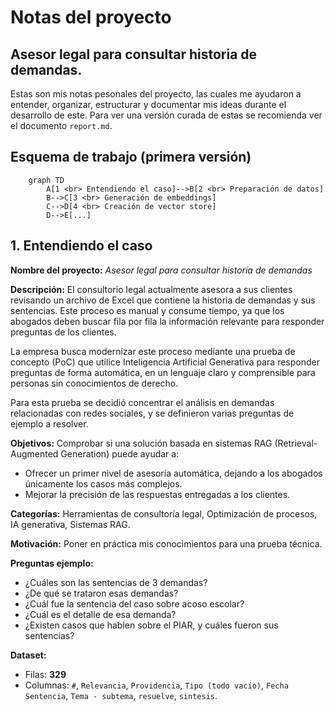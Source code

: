 # Notas del proyecto 
## Asesor legal para consultar historia de demandas. 

Estas son mis notas pesonales del proyecto, las cuales me ayudaron a entender, organizar, estructurar y documentar mis ideas durante el desarrollo de este. Para ver una versión  curada de estas se recomienda ver el documento `report.md`. 

## Esquema de trabajo (primera versión)

```mermaid
    graph TD 
        A[1 <br> Entendiendo el caso]-->B[2 <br> Preparación de datos]
        B-->C[3 <br> Generación de embeddings]
        C-->D[4 <br> Creación de vector store]
        D-->E[...]
```

## 1. Entendiendo el caso 

**Nombre del proyecto:** _Asesor legal para consultar historia de demandas_

**Descripción:** El consultorio legal actualmente asesora a sus clientes revisando un archivo de Excel que contiene la historia de demandas y sus sentencias. Este proceso es manual y consume tiempo, ya que los abogados deben buscar fila por fila la información relevante para responder preguntas de los clientes.

La empresa busca modernizar este proceso mediante una prueba de concepto (PoC) que utilice Inteligencia Artificial Generativa para responder preguntas de forma automática, en un lenguaje claro y comprensible para personas sin conocimientos de derecho.

Para esta prueba se decidió concentrar el análisis en demandas relacionadas con redes sociales, y se definieron varias preguntas de ejemplo a resolver.


**Objetivos:** Comprobar si una solución basada en sistemas RAG (Retrieval-Augmented Generation) puede ayudar a:

- Ofrecer un primer nivel de asesoría automática, dejando a los abogados únicamente los casos más complejos.
- Mejorar la precisión de las respuestas entregadas a los clientes.

**Categorías:** Herramientas de consultoría legal, Optimización de procesos, IA generativa, Sistemas RAG.  

**Motivación:** Poner en práctica mis conocimientos para una prueba técnica.

**Preguntas ejemplo:** 
- ¿Cuáles son las sentencias de 3 demandas?
- ¿De qué se trataron esas demandas?
- ¿Cuál fue la sentencia del caso sobre acoso escolar?
- ¿Cuál es el detalle de esa demanda?
- ¿Existen casos que hablen sobre el PIAR, y cuáles fueron sus sentencias?

**Dataset:** 
- Filas: **329**
- Columnas: `#`, `Relevancia`, `Providencia`, `Tipo (todo vacío)`, `Fecha Sentencia`, `Tema - subtema`, `resuelve`, `sintesis`.






